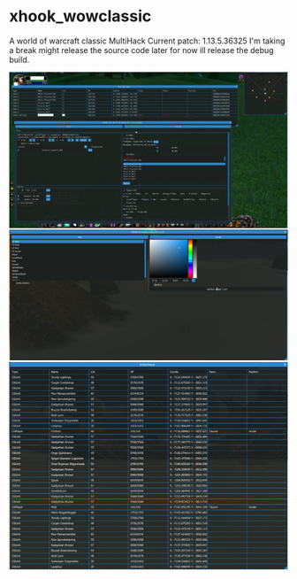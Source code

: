 # xhook_wowclassic
A world of warcraft classic MultiHack Current patch: 1.13.5.36325
I'm taking a break might release the source code later for now ill release the debug build.

<img src="Image/bg.png">
<img src="Image/bg2.png">
<img src="Image/bg3.png">

